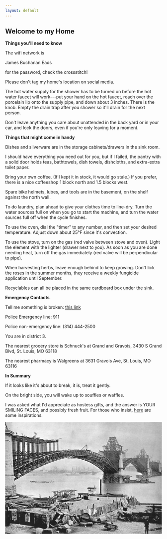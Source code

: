 ```yaml
---
layout: default
---
```

## Welcome to my Home

**Things you'll need to know**
 
 
 The wifi network is 
 
 James Buchanan Eads
 
 for the password, check the crossstitch! 
 
 
 Please don't tag my home's location on social media.

 
 The hot water supply for the shower has to be turned on before the hot water faucet will work---put your hand on the hot faucet, reach over the porcelain lip onto the supply pipe, and down about 3 inches. There is the knob. Empty the drain trap after you shower so it'll drain for the next person.
 
 
 Don't leave anything you care about unattended in the back yard or in your car, and lock the doors, even if you're only leaving for a moment.
 

 
 
 **Things that might come in handy**
 
 Dishes and silverware are in the storage cabinets/drawers in the sink room.
 
 I should have everything you need out for you, but if I failed, the pantry with a solid door holds teas, bathtowels, dish towels, dishcloths, and extra-extra toilet paper.
 
 Bring your own coffee. (If I kept it in stock, it would go stale.) If you prefer, there is a nice coffeeshop 1 block north and 1.5 blocks west.
 
 Spare bike helmets, lubes, and tools are in the basement, on the shelf against the north wall.
 
 To do laundry, plan ahead to give your clothes time to line-dry. Turn the water sources full on when you go to start the machine, and turn the water sources full off when the cycle finishes. 
 
 To use the oven, dial the "timer" to any number, and then set your desired temperature. Adjust down about 25°F since it's convection.
 
 To use the stove, turn on the gas (red valve between stove and oven). Light the element with the lighter (drawer next to you). As soon as you are done needing heat, turn off the gas immediately (red valve will be perpendicular to pipe).
 
 When harvesting herbs, leave enough behind to keep growing. Don't lick the roses in the summer months, they receive a weekly fungicide application until September.
 
 Recyclables can all be placed in the same cardboard box under the sink.
 
 **Emergency Contacts**
 
 Tell me something is broken: [this link][]
 
 Police Emergency line: 911
 
 Police non-emergency line: (314) 444-2500
 
 You are in district 3. 
 
 The nearest grocery store is Schnuck's at Grand and Gravois, 3430 S Grand Blvd, St. Louis, MO 63118
 
 The nearest pharmacy is Walgreens at 3631 Gravois Ave, St. Louis, MO 63116

 **In Summary**
 
 If it looks like it's about to break, it is, treat it gently.
 
 On the bright side, you will wake up to souffles or waffles.
 
 I was asked what I'd appreciate as hostess gifts, and the answer is YOUR SMILING FACES, and possibly fresh fruit. For those who insist, [here][] are some inspirations. 
 
 ![build](/img/eads.jpg)
 
 [here]: https://amzn.com/w/2KJZWT9JK8PH2 
 [this link]: https://docs.google.com/forms/d/e/1FAIpQLSeYO4KfC5Cr-x-NKGqH17v_iW3kIbaB0KmW0yviuFAyFr7YWg/viewform
